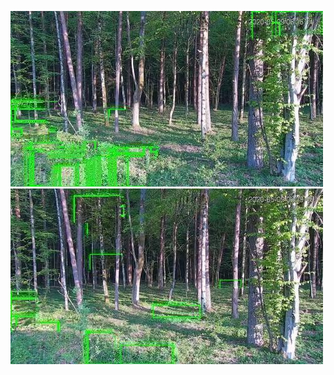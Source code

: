 ![20200509-060836-063841](in/20200509/20200509-060836-063841_0_.jpg)
![20200509-063846-070851](in/20200509/20200509-063846-070851_0_.jpg)
